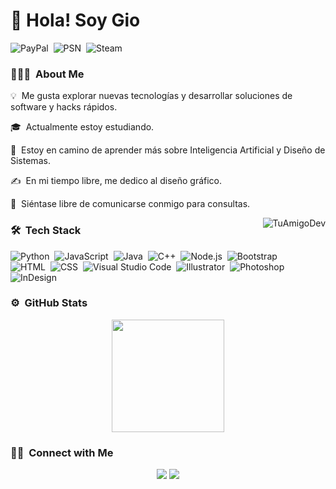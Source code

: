 <!-- ## 👋 &nbsp;Hola! Soy Gio -->

<h1> 👋 Hola! Soy Gio </h1>

![PayPal](https://img.shields.io/badge/PayPal-00457C?style=for-the-badge&logo=paypal&logoColor=white)&nbsp;
![PSN](https://img.shields.io/badge/PlayStation-003791?style=for-the-badge&logo=playstation&logoColor=white)&nbsp;
![Steam](https://img.shields.io/badge/Steam-000000?style=for-the-badge&logo=steam&logoColor=white)&nbsp;

### 👨🏻‍💻 &nbsp;About Me

💡 &nbsp;Me gusta explorar nuevas tecnologías y desarrollar soluciones de software y hacks rápidos.

🎓 &nbsp;Actualmente estoy estudiando.

🌱 &nbsp;Estoy en camino de aprender más sobre Inteligencia Artificial y Diseño de Sistemas.

✍️ &nbsp;En mi tiempo libre, me dedico al diseño gráfico.

💬 &nbsp;Siéntase libre de comunicarse conmigo para consultas. 

<img alt="TuAmigoDev" src="https://cdn.discordapp.com/attachments/1239740295319650325/1243024618667774023/Html.png?ex=664ff863&is=664ea6e3&hm=fbed3de98a1c54e1c1b0b71811ccb4d2d40afd6eb475db814cfe3ab15a566edb&" align="right"/>

### 🛠 &nbsp;Tech Stack

![Python](https://img.shields.io/badge/-Python-05122A?style=flat&logo=python)&nbsp;
![JavaScript](https://img.shields.io/badge/-JavaScript-05122A?style=flat&logo=javascript)&nbsp;
![Java](https://img.shields.io/badge/-Java-05122A?style=flat&logo=Java&logoColor=FFA518)&nbsp;
![C++](https://img.shields.io/badge/-C++-05122A?style=flat&logo=C%2B%2B&logoColor=00599C)&nbsp;
![Node.js](https://img.shields.io/badge/-Node.js-05122A?style=flat&logo=node.js)&nbsp;
![Bootstrap](https://img.shields.io/badge/-Bootstrap-05122A?style=flat&logo=bootstrap&logoColor=563D7C)\
![HTML](https://img.shields.io/badge/-HTML-05122A?style=flat&logo=HTML5)&nbsp;
![CSS](https://img.shields.io/badge/-CSS-05122A?style=flat&logo=CSS3&logoColor=1572B6)&nbsp;
![Visual Studio Code](https://img.shields.io/badge/-Visual%20Studio%20Code-05122A?style=flat&logo=visual-studio-code&logoColor=007ACC)&nbsp;
![Illustrator](https://img.shields.io/badge/-Illustrator-05122A?style=flat&logo=adobe-illustrator)&nbsp;
![Photoshop](https://img.shields.io/badge/-Photoshop-05122A?style=flat&logo=adobe-photoshop)&nbsp;
![InDesign](https://img.shields.io/badge/-InDesign-05122A?style=flat&logo=adobe-indesign)

### ⚙️ &nbsp;GitHub Stats

<p align="center">
  <a href="https://github.com/TuAmigoDev">
    <img height="180em" src="https://github-readme-stats-eight-theta.vercel.app/api?username=TuAmigoDev&show_icons=true&theme=algolia&include_all_commits=true&count_private=true"/>
  </a>
</p>

### 🤝🏻 &nbsp;Connect with Me

<p align="center">
<a href="https://s0xlhouse.xyz"><img src="https://img.shields.io/badge/-s0xlhouse.xyz-3423A6?style=flat&logo=Google-Chrome&logoColor=white"/></a>
<a href="https://instagram.com/5stars.dev"><img src="https://img.shields.io/badge/-@5stars.dev-E4405F?style=flat&logo=Instagram&logoColor=white"/></a>
</p>


